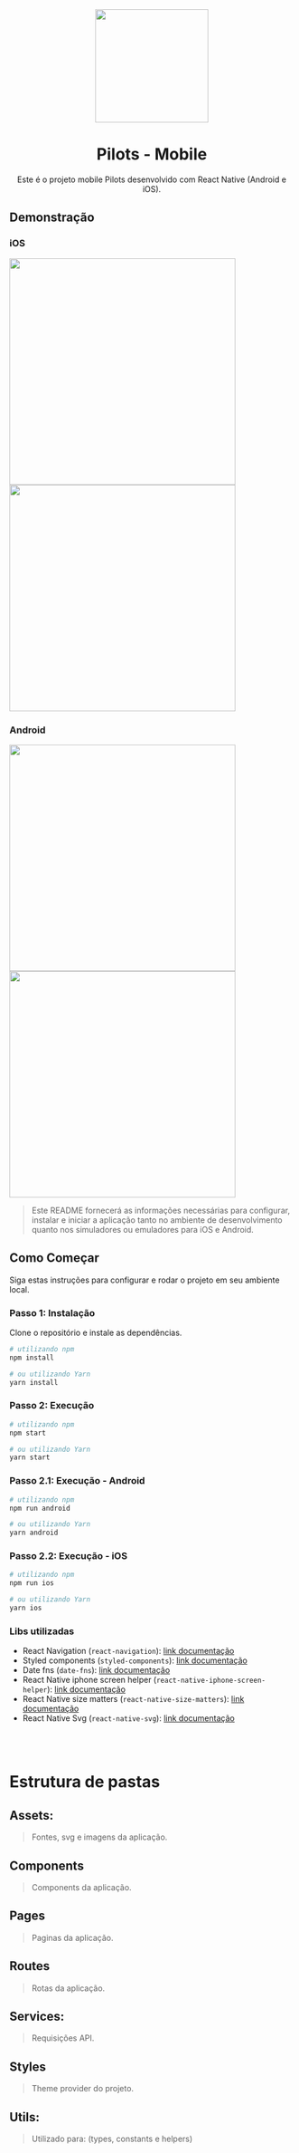 <div align="center">
  <img src="https://github.com/hiagopsilva/pilots/assets/47197695/9124b2f1-18e3-4136-b652-5be81e49cc18" width="200" height="200"
  >
  <h1>Pilots - Mobile</h1>

  <span>Este é o projeto mobile Pilots desenvolvido com React Native (Android e iOS).</span>
</div>

## Demonstração

### iOS
<img width="400" src="https://github.com/hiagopsilva/pilots/assets/47197695/387d9b15-d87b-48e1-9a73-abed191f268f" >
<img width="400" src="https://github.com/hiagopsilva/pilots/assets/47197695/ea19f0ce-dc3a-4c41-9ddf-0cbd272d2000" >

### Android
<img width="400" src="https://github.com/hiagopsilva/pilots/assets/47197695/9fbdc0a8-ed6b-4ff3-a06a-11e6e4198293" >
<img width="400" src="https://github.com/hiagopsilva/pilots/assets/47197695/5aadae1f-7ecd-4103-abc7-43f70b21458c" >

> Este README fornecerá as informações necessárias para configurar, instalar e iniciar a aplicação tanto no ambiente de desenvolvimento quanto nos simuladores ou emuladores para iOS e Android.

## Como Começar

Siga estas instruções para configurar e rodar o projeto em seu ambiente local.

### Passo 1: Instalação

Clone o repositório e instale as dependências.

```bash
# utilizando npm
npm install

# ou utilizando Yarn
yarn install
```

### Passo 2: Execução 

```bash
# utilizando npm
npm start

# ou utilizando Yarn
yarn start
```

### Passo 2.1: Execução - Android

```bash
# utilizando npm
npm run android

# ou utilizando Yarn
yarn android
```

### Passo 2.2: Execução - iOS

```bash
# utilizando npm
npm run ios

# ou utilizando Yarn
yarn ios
```

### Libs utilizadas
- React Navigation (`react-navigation`): [link documentação](https://reactnavigation.org)
- Styled components (`styled-components`): [link documentação](https://styled-components.com)
- Date fns (`date-fns`): [link documentação](https://date-fns.org)
- React Native iphone screen helper (`react-native-iphone-screen-helper`): [link documentação](https://www.npmjs.com/package/react-native-iphone-screen-helper)
- React Native size matters (`react-native-size-matters`): [link documentação](https://github.com/nirsky/react-native-size-matters)
- React Native Svg (`react-native-svg`): [link documentação](https://www.npmjs.com/package/react-native-svg)

<br />
<br />

# Estrutura de pastas

## Assets:
>Fontes, svg e imagens da aplicação.

## Components
> Components da aplicação.

## Pages
> Paginas da aplicação.

## Routes
> Rotas da aplicação.

## Services:
> Requisições API.

## Styles
> Theme provider do projeto.

## Utils:
> Utilizado para: (types, constants e helpers)
